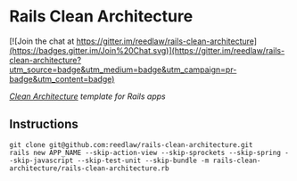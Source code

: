 Rails Clean Architecture
========================

[![Join the chat at https://gitter.im/reedlaw/rails-clean-architecture](https://badges.gitter.im/Join%20Chat.svg)](https://gitter.im/reedlaw/rails-clean-architecture?utm_source=badge&utm_medium=badge&utm_campaign=pr-badge&utm_content=badge)

*[Clean Architecture](http://blog.8thlight.com/uncle-bob/2012/08/13/the-clean-architecture.html) template for Rails apps*

Instructions
------------

```
git clone git@github.com:reedlaw/rails-clean-architecture.git
rails new APP_NAME --skip-action-view --skip-sprockets --skip-spring --skip-javascript --skip-test-unit --skip-bundle -m rails-clean-architecture/rails-clean-architecture.rb
```
